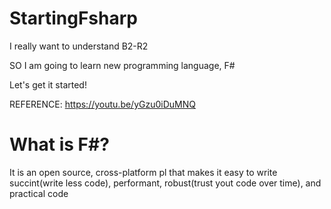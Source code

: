 # StartingFsharp

I really want to understand B2-R2

SO I am going to learn new programming language, F#

Let's get it started!

REFERENCE:
https://youtu.be/yGzu0iDuMNQ

# What is F#?

It is an open source, cross-platform pl that makes it easy to write succint(write less code), performant, robust(trust yout code over time), and practical code 